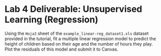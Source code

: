 # **Lab 4 Deliverable: Unsupervised Learning (Regression)**

Using the `Hoja3` sheet of the `example_linear-reg_dataset1.xls` dataset provided in the tutorial, fit a multiple linear regression model to predict the height of children based on their age and the number of hours they play. Plot the residuals of this model and submit it to Canvas.
